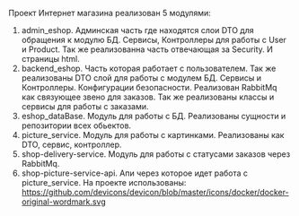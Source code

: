 Проект Интернет магазина реализован 5 модулями:
1. admin_eshop. Админская часть где находятся слои DTO для обращения к модулю БД. Сервисы, Контроллеры для работы с User и Product. 
Так же реализованна часть отвечающая за Security. И страницы html.
2. backend_eshop. Часть которая работает с пользователем. Так же реализованы DTO слой для работы с модулем БД. Сервисы и Контроллеры. Конфигурации безопасности. 
Реализован RabbitMq как связующее звено для заказов. Так же реализованы классы и сервисы для работы с заказами.
3. eshop_dataBase. Модуль для работы с БД. Реализованы сущности и репозитории всех обьектов.
4. picture_service. Модуль для работы с картинками. Реализованы как DTO, сервис, контроллер.
5. shop-delivery-service. Модуль для работы с статусами заказов через RabbitMq.
6. shop-picture-service-api. Апи через которое идет работа с picture_service.
На проекте использованы:
https://github.com/devicons/devicon/blob/master/icons/docker/docker-original-wordmark.svg
